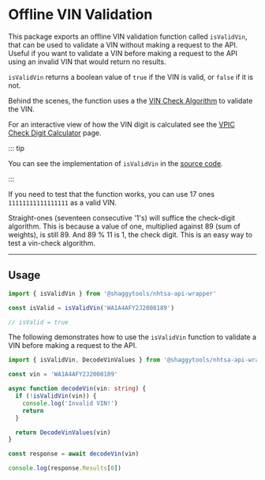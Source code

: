 # Offline VIN Validation

This package exports an offline VIN validation function called `isValidVin`, that can be used to
validate a VIN without making a request to the API. Useful if you want to validate a VIN before
making a request to the API using an invalid VIN that would return no results.

`isValidVin` returns a boolean value of `true` if the VIN is valid, or `false` if it is not.

Behind the scenes, the function uses a the
[VIN Check Algorithm](<https://en.wikibooks.org/wiki/Vehicle_Identification_Numbers_(VIN_codes)/Check_digit>)
to validate the VIN.

For an interactive view of how the VIN digit is calculated see the
[VPIC Check Digit Calculator](https://vpic.nhtsa.dot.gov/decoder/CheckDigit/Index/5yj3e1eaxhf000316)
page.

::: tip

You can see the implementation of `isValidVin` in the
[source code](https://github.com/ShaggyTech/nhtsa-api-wrapper/blob/73d35828eec1392d2736a979ce874216456fc837/packages/lib/src/utils/isValidVin.ts).

:::

If you need to test that the function works, you can use 17 ones `11111111111111111` as a valid
VIN.

Straight-ones (seventeen consecutive '1's) will suffice the check-digit algorithm. This is because a
value of one, multiplied against 89 (sum of weights), is still 89. And 89 % 11 is 1, the check
digit. This is an easy way to test a vin-check algorithm.

---

## Usage

```typescript
import { isValidVin } from '@shaggytools/nhtsa-api-wrapper'

const isValid = isValidVin('WA1A4AFY2J2008189')

// isValid = true
```

The following demonstrates how to use the `isValidVin` function to validate a VIN before making
a request to the API.

```typescript
import { isValidVin, DecodeVinValues } from '@shaggytools/nhtsa-api-wrapper'

const vin = 'WA1A4AFY2J2008189'

async function decodeVin(vin: string) {
  if (!isValidVin(vin)) {
    console.log('Invalid VIN!')
    return
  }

  return DecodeVinValues(vin)
}

const response = await decodeVin(vin)

console.log(response.Results[0])
```
